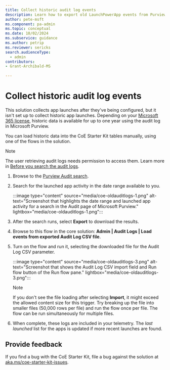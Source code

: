 ```yaml
---
title: Collect historic audit log events
description: Learn how to export old LaunchPowerApp events from Purview audit logs and import them into the CoE Kit Audit Logs Dataverse table.
author: pete-msft
ms.component: pa-admin
ms.topic: conceptual
ms.date: 10/02/2024
ms.subservice: guidance
ms.author: petrip
ms.reviewer: sericks
search.audienceType: 
  - admin
contributors:
- Grant-Archibald-MS
  
---
```


# Collect historic audit log events

This solution collects app launches after they've being configured, but it isn't set up to collect historic app launches. Depending on your [Microsoft 365 license](https://www.microsoft.com/licensing/docs), historic data is available for up to one year using the audit log in Microsoft Purview.

You can load historic data into the CoE Starter Kit tables manually, using one of the flows in the solution.

> [!NOTE]
> The user retrieving audit logs needs permission to access them. Learn more in [Before you search the audit logs](/microsoft-365/compliance/audit-log-search?preserve-view=true&view=o365-worldwide#before-you-search-the-audit-log).

1. Browse to the [Purview Audit search](https://compliance.microsoft.com/auditlogsearch).
1. Search for the launched app activity in the date range available to you.

   :::image type="content" source="media/coe-oldauditlogs-1.png" alt-text="Screenshot that highlights the date range and launched app activity for a search in the Audit page of Microsoft Purview." lightbox="media/coe-oldauditlogs-1.png":::
   
1. After the search runs, select **Export** to download the results.
1. Browse to this flow in the core solution: **Admin | Audit Logs | Load events from exported Audit Log CSV file**.
1. Turn on the flow and run it, selecting the downloaded file for the Audit Log CSV parameter.

   :::image type="content" source="media/coe-oldauditlogs-3.png" alt-text="Screenshot that shows the Audit Log CSV import field and Run flow button of the Run flow pane." lightbox="media/coe-oldauditlogs-3.png":::

   > [!NOTE]
   > If you don't see the file loading after selecting **Import**, it might exceed the allowed content size for this trigger. Try breaking up the file into smaller files (50,000 rows per file) and run the flow once per file. The flow can be run simultaneously for multiple files.

1. When complete, these logs are included in your telemetry. The _last launched_ list for the apps is updated if more recent launches are found.

## Provide feedback
If you find a bug with the CoE Starter Kit, file a bug against the solution at [aka.ms/coe-starter-kit-issues](https://aka.ms/coe-starter-kit-issues).
